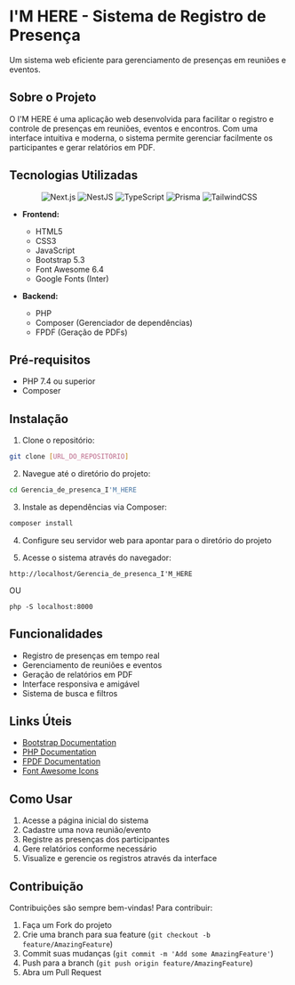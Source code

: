 # I'M HERE - Sistema de Registro de Presença 

Um sistema web eficiente para gerenciamento de presenças em reuniões e eventos.

## Sobre o Projeto

O I'M HERE é uma aplicação web desenvolvida para facilitar o registro e controle de presenças em reuniões, eventos e encontros. Com uma interface intuitiva e moderna, o sistema permite gerenciar facilmente os participantes e gerar relatórios em PDF.

## Tecnologias Utilizadas

<div align = "center">
    <div data-badges>
    <img src="https://img.shields.io/badge/bootstrap-%238511FA.svg?style=for-the-badge&logo=bootstrap&logoColor=white" alt="Next.js" />
        <img src="https://img.shields.io/badge/css3-%231572B6.svg?style=for-the-badge&logo=css3&logoColor=white" alt="NestJS" />
        <img src="https://img.shields.io/badge/html5-%23E34F26.svg?style=for-the-badge&logo=html5&logoColor=white" alt="TypeScript" />
        <img src="https://img.shields.io/badge/javascript-%23323330.svg?style=for-the-badge&logo=javascript&logoColor=%23F7DF1E" alt="Prisma" />
        <img src="https://img.shields.io/badge/php-%23777BB4.svg?style=for-the-badge&logo=php&logoColor=white" alt="TailwindCSS" />
    </div>

</div>

- **Frontend:**
  - HTML5
  - CSS3
  - JavaScript
  - Bootstrap 5.3
  - Font Awesome 6.4
  - Google Fonts (Inter)

- **Backend:**
  - PHP
  - Composer (Gerenciador de dependências)
  - FPDF (Geração de PDFs)

## Pré-requisitos

- PHP 7.4 ou superior
- Composer


## Instalação

1. Clone o repositório:
```bash
git clone [URL_DO_REPOSITÓRIO]
```

2. Navegue até o diretório do projeto:
```bash
cd Gerencia_de_presenca_I'M_HERE
```

3. Instale as dependências via Composer:
```bash
composer install
```

4. Configure seu servidor web para apontar para o diretório do projeto

5. Acesse o sistema através do navegador:
```
http://localhost/Gerencia_de_presenca_I'M_HERE

```

OU

```
php -S localhost:8000

```

## Funcionalidades

- Registro de presenças em tempo real
- Gerenciamento de reuniões e eventos
- Geração de relatórios em PDF
- Interface responsiva e amigável
- Sistema de busca e filtros

## Links Úteis

- [Bootstrap Documentation](https://getbootstrap.com/docs/5.3)
- [PHP Documentation](https://www.php.net/docs.php)
- [FPDF Documentation](http://www.fpdf.org/)
- [Font Awesome Icons](https://fontawesome.com/icons)

## Como Usar

1. Acesse a página inicial do sistema
2. Cadastre uma nova reunião/evento
3. Registre as presenças dos participantes
4. Gere relatórios conforme necessário
5. Visualize e gerencie os registros através da interface

## Contribuição

Contribuições são sempre bem-vindas! Para contribuir:

1. Faça um Fork do projeto
2. Crie uma branch para sua feature (`git checkout -b feature/AmazingFeature`)
3. Commit suas mudanças (`git commit -m 'Add some AmazingFeature'`)
4. Push para a branch (`git push origin feature/AmazingFeature`)
5. Abra um Pull Request

